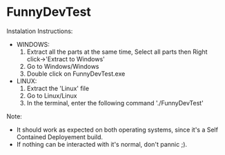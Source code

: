 # FunnyDevTest

Instalation Instructions:
-    WINDOWS:
      1.  Extract all the parts at the same time, Select all parts then Right click->'Extract to Windows\'
      2.  Go to Windows/Windows 
      3.  Double click on FunnyDevTest.exe
-    LINUX:
      1.  Extract the 'Linux' file
      2.  Go to Linux/Linux
      3.  In the terminal, enter the following command './FunnyDevTest'
      
      
Note:
-   It should work as expected on both operating systems, since it's a Self Contained Deployement build.
-   If nothing can be interacted with it's normal, don't pannic ;).
